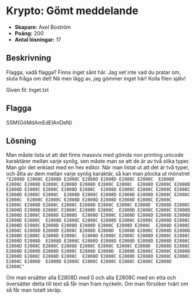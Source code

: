 # Krypto: Gömt meddelande

- **Skapare:** Axel Boström
- **Poäng:** 200
- **Antal lösningar:** 17

## Beskrivning

Flagga, vadå flagga? Finns inget sånt här. Jag vet inte vad du pratar om, sluta fråga om det! Nä men lägg av, jag gömmer inget här! Kolla filen själv!

Given fil: Inget.txt

## Flagga

SSM{GöMdAmEdElAnDeN}

## Lösning

Man måste lista ut att det finns massvis med gömda non printing unicode karaktärer mellan varje synlig, sen måste man se att de är av två olika typer. Man gör det enklast med en hex editor.
När man listat ut att det är två typer, och åtta av dem mellan varje synlig karaktär, så kan man plocka ut mönstret `"E2808D E2808C E2808D E2808C E2808D E2808D E2808C E2808C  E2808D E2808C E2808D E2808C E2808D E2808D E2808C E2808C  E2808D E2808C E2808D E2808D E2808C E2808C E2808D E2808C  E2808D E2808C E2808C E2808C E2808C E2808D E2808C E2808C  E2808D E2808C E2808D E2808D E2808D E2808C E2808C E2808C  E2808C E2808C E2808D E2808D E2808D E2808D E2808C E2808C  E2808C E2808D E2808C E2808C E2808D E2808C E2808C E2808D  E2808D E2808C E2808D E2808D E2808C E2808C E2808D E2808C  E2808D E2808C E2808C E2808D E2808D E2808C E2808D E2808D  E2808D E2808C E2808D E2808D E2808D E2808D E2808D E2808C  E2808D E2808C E2808C E2808D E2808C E2808C E2808D E2808C  E2808D E2808C E2808D E2808D E2808D E2808C E2808D E2808C  E2808D E2808C E2808C E2808D E2808D E2808C E2808D E2808D  E2808D E2808C E2808D E2808D E2808D E2808C E2808D E2808C  E2808D E2808C E2808C E2808D E2808C E2808C E2808D E2808D  E2808D E2808C E2808D E2808D E2808D E2808D E2808D E2808C  E2808D E2808C E2808C E2808D E2808C E2808C E2808C E2808D  E2808D E2808C E2808D E2808D E2808D E2808C E2808D E2808D  E2808D E2808C E2808C E2808D E2808D E2808C E2808D E2808C  E2808D E2808C E2808D E2808D E2808C E2808C E2808C E2808D  E2808D E2808C E2808C E2808C E2808C E2808C E2808D E2808C"`

Om man ersätter alla E2808D med 0 och alla E2808C med en etta och översätter detta till text så får man fram nyckeln. Om man försöker tvärt om så får man totalt skräp.
